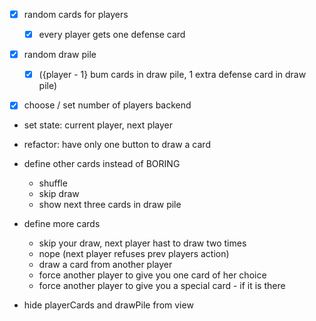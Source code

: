 - [x] random cards for players

  - [x] every player gets one defense card

- [x] random draw pile

  - [x] ({player - 1} bum cards in draw pile, 1 extra defense card in draw pile)

- [x] choose / set number of players backend

- set state: current player, next player
- refactor: have only one button to draw a card

- define other cards instead of BORING

  - shuffle
  - skip draw
  - show next three cards in draw pile

- define more cards

  - skip your draw, next player hast to draw two times
  - nope (next player refuses prev players action)
  - draw a card from another player
  - force another player to give you one card of her choice
  - force another player to give you a special card - if it is there

- hide playerCards and drawPile from view

